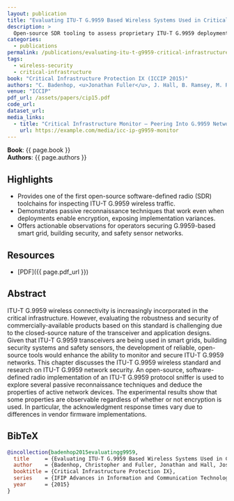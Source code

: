 ```yaml
---
layout: publication
title: "Evaluating ITU-T G.9959 Based Wireless Systems Used in Critical Infrastructure Assets"
description: >
  Open-source SDR tooling to assess proprietary ITU-T G.9959 deployments within smart grids, building security, and safety sensors.
categories:
  - publications
permalink: /publications/evaluating-itu-t-g9959-critical-infrastructure/
tags:
  - wireless-security
  - critical-infrastructure
book: "Critical Infrastructure Protection IX (ICCIP 2015)"
authors: "C. Badenhop, <u>Jonathan Fuller</u>, J. Hall, B. Ramsey, M. Rice"
venue: "ICCIP"
pdf_url: /assets/papers/cip15.pdf
code_url: 
dataset_url: 
media_links:
  - title: "Critical Infrastructure Monitor — Peering Into G.9959 Networks"
    url: https://example.com/media/icc-ip-g9959-monitor
---
```


**Book**: {{ page.book }}  
**Authors**: {{ page.authors }}

## Highlights

- Provides one of the first open-source software-defined radio (SDR) toolchains for inspecting ITU-T G.9959 wireless traffic.
- Demonstrates passive reconnaissance techniques that work even when deployments enable encryption, exposing implementation variances.
- Offers actionable observations for operators securing G.9959-based smart grid, building security, and safety sensor networks.

## Resources

- [PDF]({{ page.pdf_url }})  


## Abstract

ITU-T G.9959 wireless connectivity is increasingly incorporated in the critical infrastructure. However, evaluating the robustness and security of commercially-available products based on this standard is challenging due to the closed-source nature of the transceiver and application designs. Given that ITU-T G.9959 transceivers are being used in smart grids, building security systems and safety sensors, the development of reliable, open-source tools would enhance the ability to monitor and secure ITU-T G.9959 networks. This chapter discusses the ITU-T G.9959 wireless standard and research on ITU-T G.9959 network security. An open-source, software-defined radio implementation of an ITU-T G.9959 protocol sniffer is used to explore several passive reconnaissance techniques and deduce the properties of active network devices. The experimental results show that some properties are observable regardless of whether or not encryption is used. In particular, the acknowledgment response times vary due to differences in vendor firmware implementations.


## BibTeX

```bibtex
@incollection{badenhop2015evaluatingg9959,
  title     = {Evaluating ITU-T G.9959 Based Wireless Systems Used in Critical Infrastructure Assets},
  author    = {Badenhop, Christopher and Fuller, Jonathan and Hall, Joseph and Ramsey, Benjamin and Rice, Mason},
  booktitle = {Critical Infrastructure Protection IX},
  series    = {IFIP Advances in Information and Communication Technology},
  year      = {2015}
}
```
